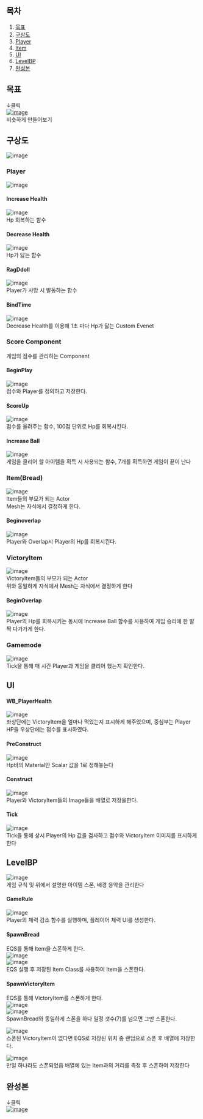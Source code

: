 ## 목차
1. [목표](#목표)
2. [구상도](#구상도)
3. [Player](#Player)
4. [Item](#Item)
5. [UI](#UI)
6. [LevelBP](#LevelBP)
7. [완성본](#완성본)
## 목표
↓클릭  
[![image](https://github.com/user-attachments/assets/199aeb0f-c9e8-4473-aa46-5f4236b80936)](https://store.steampowered.com/app/2000280/Im_going_to_die_if_I_dont_eat_sushi/)<br/>
비슷하게 만들어보기

## 구상도
![image](https://github.com/user-attachments/assets/642dcfc5-8583-43fe-8629-191b071f339c)

### Player
![image](https://github.com/user-attachments/assets/88a11133-300b-4a7a-9124-e177f8fc542b)<br/>

#### Increase Health
![image](https://github.com/user-attachments/assets/33f5a818-c549-4155-acae-10b2da0601f3)<br/>
Hp 회복하는 함수

#### Decrease Health
![image](https://github.com/user-attachments/assets/2c7a6945-203d-4aea-8844-4a9409a16857)<br/>
Hp가 닳는 함수

#### RagDdoll
![image](https://github.com/user-attachments/assets/9afb0db7-4da1-4d47-98a7-90e2eccbaa0a)<br/>
Player가 사망 시 발동하는 함수

#### BindTime
![image](https://github.com/user-attachments/assets/8fc32bda-f4ff-4f73-b879-4a63eb65da25)<br/>
Decrease Health를 이용해 1초 마다 Hp가 닳는 Custom Evenet

### Score Component
게임의 점수를 관리하는 Component<br>
#### BeginPlay
![image](https://github.com/user-attachments/assets/d8f01704-3db3-4ea4-945e-615538cc454b)<br/>
점수와 Player를 정의하고 저장한다.<br/>

#### ScoreUp
![image](https://github.com/user-attachments/assets/709894f4-16dd-467a-a43f-c5f3da0596b2)<br/>
점수를 올려주는 함수, 100점 단위로 Hp를 회복시킨다.<br/>

#### Increase Ball
![image](https://github.com/user-attachments/assets/afedca36-8e4a-4186-a3f4-4430a124b5eb)<br/>
게임을 클리어 할 아이템을 획득 시 사용되는 함수, 7개를 획득하면 게임이 끝이 난다<br/>

### Item(Bread)
![image](https://github.com/user-attachments/assets/e21bfacc-898d-41a7-8b41-479198c5fe70)<br/>
Item들의 부모가 되는 Actor<br/>
Mesh는 자식에서 결정하게 한다.
#### Beginoverlap
![image](https://github.com/user-attachments/assets/a224fcec-00f2-4df8-99ae-09daed301905)<br/>
Player와 Overlap시 Player의 Hp를 회복시킨다.

### VictoryItem
![image](https://github.com/user-attachments/assets/1c76a2b1-d385-4db5-9433-d7b3a5d18e23)<br/>
VictoryItem들의 부모가 되는 Actor<br/>
위와 동일하게 자식에서 Mesh는 자식에서 결정하게 한다
#### BeginOverlap
![image](https://github.com/user-attachments/assets/7d9ca29a-b314-49b6-88eb-a2e66369ce48)<br/>
Player의 Hp를 회복시키는 동시에 Increase Ball 함수를 사용하여 게임 승리에 한 발짝 다가가게 한다.

### Gamemode
![image](https://github.com/user-attachments/assets/a82d20d2-dc56-4cdc-94c1-76459731cf70)<br/>
Tick을 통해 매 시간 Player과 게임을 클리어 했는지 확인한다.<br/>

## UI
#### WB_PlayerHealth
![image](https://github.com/user-attachments/assets/31de676c-aaee-4030-bafd-e7e51b423f76)<br/>
좌상단에는 VictoryItem을 얼마나 먹었는지 표시하게 해주었으며, 중심부는 Player HP을 우상단에는 점수를 표시하였다.<br/>

#### PreConstruct
![image](https://github.com/user-attachments/assets/571752b4-592f-40c8-a20e-4497f494c8f4)<br/>
Hp바의 Material안 Scalar 값을 1로 정해놓는다

#### Construct
![image](https://github.com/user-attachments/assets/a5e2ae67-f257-4d56-b4b1-2b4d26ea5d2b)<br/>
Player와 VictoryItem들의 Image들을 배열로 저장을한다.

#### Tick
![image](https://github.com/user-attachments/assets/30b8284e-761d-4c7f-a247-358bd6cca878)<br/>
Tick을 통해 상시 Player의 Hp 값을 검사하고 점수와 VictoryItem 이미지를 표시하게 한다

## LevelBP
![image](https://github.com/user-attachments/assets/7a26c46d-b935-4de8-b7f7-b2854925acf2)<br/>
게임 규칙 및 위에서 설명한 아이템 스폰, 배경 응악을 관리한다

#### GameRule
![image](https://github.com/user-attachments/assets/556c8942-2aa4-4645-8ebb-34813614d818)<br/>
Player의 체력 감소 함수를 실행하며, 플레이어 체력 UI를 생성한다.

#### SpawnBread
EQS를 통해 Item을 스폰하게 한다.<br/>
![image](https://github.com/user-attachments/assets/f6287e27-2bfd-4a10-8c3d-6392e9c2d9db)<br/>
![image](https://github.com/user-attachments/assets/01a9073b-5a84-437c-8b51-06693382b58f)<br/>
EQS 실행 후 저장된 Item Class를 사용하여 Item을 스폰한다.

#### SpawnVictoryItem
EQS를 통해 VictoryItem를 스폰하게 한다.<br/>
![image](https://github.com/user-attachments/assets/3923fea6-7db4-44d3-9466-dd3cc902e4e9)<br/>
![image](https://github.com/user-attachments/assets/18e85099-bacb-4477-9a27-59a40d1a032e)<br/>
SpawnBread와 동일하게 스폰을 하다 일정 갯수(7)를 넘으면 그만 스폰한다.<br/>

![image](https://github.com/user-attachments/assets/6501e7cc-19ef-45ab-8b28-93fdfbd97787)<br/>
스폰된 VictoryItem이 없다면 EQS로 저장된 위치 중 랜덤으로 스폰 후 배열에 저장한다.<br/>

![image](https://github.com/user-attachments/assets/a73dea83-f030-49cd-bed1-9512813acfda)<br/>
만일 하나라도 스폰되었음 배열에 있는 Item과의 거리를 측정 후 스폰하여 저장한다<br/>

## 완성본
↓클릭  
[![image](https://github.com/user-attachments/assets/e03bae49-fd00-478d-ac98-832dc043b07f)](https://www.youtube.com/watch?v=0Ude2i2BQac)<br/>

